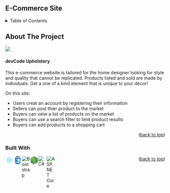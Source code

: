 ## E-Commerce Site
<!-- Template used: https://github.com/othneildrew/Best-README-Template.git -->

<!-- TABLE OF CONTENTS -->
<details>
  <summary>Table of Contents</summary>
  <ol>
    <li>
      <a href="#about-the-project">About The Project</a>
      <ul>
        <li><a href="#built-with">Built With</a></li>
      </ul>
    </li>
  </ol>
</details>

<!-- ABOUT THE PROJECT -->
## About The Project

![][homepage-screenshot]

#### devCode Upholstery
This e-commerce website is tailored for the home designer looking for style and quality that cannot be replicated. Products listed and sold are made by individuals. Get a one of a kind element that is unique to your decor!

On this site:
* Users creat an account by registering their information
* Sellers can post thier product to the market
* Buyers can veiw a list of products on the market
* Buyers can use a search filter to limit product results
* Buyers can add products to a shopping cart

<p align="right">(<a href="#top">back to top</a>)</p>

### Built With

<img align="left" alt="React" width="26px" src="https://raw.githubusercontent.com/github/explore/80688e429a7d4ef2fca1e82350fe8e3517d3494d/topics/react/react.png" />
<img align="left" alt="CSS3" width="26px" src="https://raw.githubusercontent.com/github/explore/80688e429a7d4ef2fca1e82350fe8e3517d3494d/topics/css/css.png" />
<img align="left" alt="Bootstrap" width="26px" src="https://user-images.githubusercontent.com/42708686/121468850-160d7900-c9d9-11eb-9cc2-b3db7bb52df3.png" />
<img align="left" alt="Node.js" width="26px" src="https://raw.githubusercontent.com/github/explore/80688e429a7d4ef2fca1e82350fe8e3517d3494d/topics/nodejs/nodejs.png" />
<img align="left" alt="C#" width="26px" src="https://raw.githubusercontent.com/jmnote/z-icons/master/svg/csharp.svg" />
<img align="left" alt="ASP.NET Core" width="26px" src="https://raw.githubusercontent.com/nikhilgorantla/nikhilgorantla/master/icons/dotnetcore.png" />

<p align="right">(<a href="#top">back to top</a>)</p>



<!-- Site Link References Start -->

[techhire]: https://raw.githubusercontent.com/youngcharleslucas/E_Commerce/main/public/images/Homepage%20Srceen%20Shot.PNG
[homepage-screenshot]:https://raw.githubusercontent.com/youngcharleslucas/E_Commerce/main/public/images/Homepage%20Srceen%20Shot.PNG


<!-- Site Link References End -->
